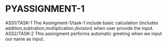 # PYASSIGNMENT-1

ASS1/TASK-1
The Assingment-1/task-1 include basic calculation (includes addition,subtration,multiplication,division) when user provide the input.
ASS2/TASK-2
This assingment performs automatic greeting when we input our name as input.
